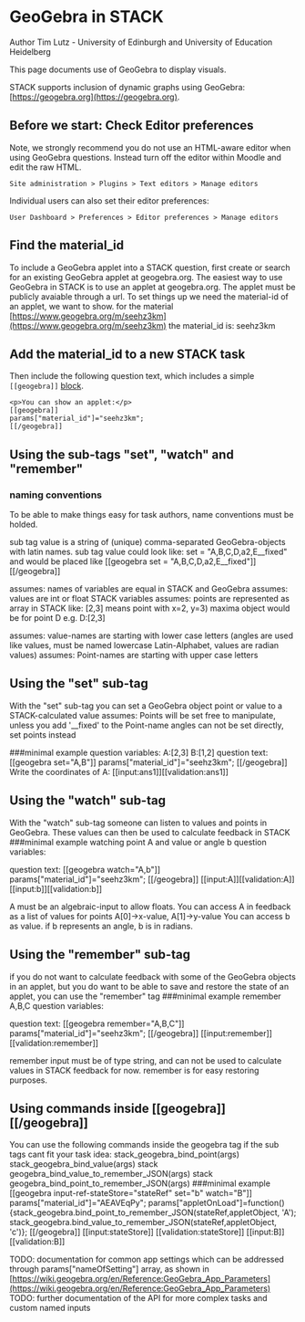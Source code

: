 # GeoGebra in STACK
Author Tim Lutz - University of Edinburgh and University of Education Heidelberg

This page documents use of GeoGebra to display visuals.

STACK supports inclusion of dynamic graphs using GeoGebra: [https://geogebra.org](https://geogebra.org).

## Before we start: Check Editor preferences

Note, we strongly recommend you do not use an HTML-aware editor when using GeoGebra questions.  Instead turn off the editor within Moodle and edit the raw HTML.

    Site administration > Plugins > Text editors > Manage editors

Individual users can also set their editor preferences:

    User Dashboard > Preferences > Editor preferences > Manage editors

## Find the material_id

To include a GeoGebra applet into a STACK question, first create or search for an existing GeoGebra applet at geogebra.org. The easiest way to use GeoGebra in STACK is to use an applet at geogebra.org. The applet must be publicly avaiable through a url. To set things up we need the material-id of an applet, we want to show.
    for the material [https://www.geogebra.org/m/seehz3km](https://www.geogebra.org/m/seehz3km) the material_id is: seehz3km
    
## Add the material_id to a new STACK task

Then include the following question text, which includes a simple `[[geogebra]]` [block](Question_blocks.md).

    <p>You can show an applet:</p>
    [[geogebra]]
    params["material_id"]="seehz3km";
    [[/geogebra]]
## Using the sub-tags "set", "watch" and "remember"

### naming conventions

To be able to make things easy for task authors, name conventions must be holded.

sub tag value is a string of (unique) comma-separated GeoGebra-objects with latin names.
sub tag value could look like: 
set = "A,B,C,D,a2,E__fixed"
and would be placed like
[[geogebra set = "A,B,C,D,a2,E__fixed"]]
[[/geogebra]]

assumes: names of variables are equal in STACK and GeoGebra
assumes: values are int or float STACK variables
assumes: points are represented as array in STACK like: 
[2,3] means point with x=2, y=3) maxima object would be for point D e.g. D:[2,3]

assumes: value-names are starting with lower case letters (angles are used like values, must be named lowercase Latin-Alphabet, values are radian values)
assumes: Point-names are starting with upper case letters

## Using the "set" sub-tag
With the "set" sub-tag you can set a GeoGebra object point or value to a STACK-calculated value
assumes: Points will be set free to manipulate, unless you add '__fixed' to the Point-name
angles can not be set directly, set points instead

###minimal example
question variables:
A:[2,3]
B:[1,2]
question text:
[[geogebra set="A,B"]]
params["material_id"]="seehz3km";
[[/geogebra]]
Write the coordinates of A:
[[input:ans1]][[validation:ans1]]

## Using the "watch" sub-tag 
With the "watch" sub-tag someone can listen to values and points in GeoGebra. These values can then be used to calculate feedback in STACK
###minimal example watching point A and value or angle b
question variables:

question text:
[[geogebra watch="A,b"]]
params["material_id"]="seehz3km";
[[/geogebra]]
[[input:A]][[validation:A]]
[[input:b]][[validation:b]]

A must be an algebraic-input to allow floats.
You can access A in feedback as a list of values for points A[0]->x-value, A[1]->y-value
You can access b as value. if b represents an angle, b is in radians.

## Using the "remember" sub-tag
if you do not want to calculate feedback with some of the GeoGebra objects in an applet, but you do want to be able to save and restore the state of an applet, you can use the "remember" tag
###minimal example remember A,B,C
question variables:

question text:
[[geogebra remember="A,B,C"]]
params["material_id"]="seehz3km";
[[/geogebra]]
[[input:remember]][[validation:remember]]

remember input must be of type string, and can not be used to calculate values in STACK feedback for now. remember is for easy restoring purposes.

## Using commands inside [[geogebra]][[/geogebra]]
You can use the following commands inside the geogebra tag if the sub tags cant fit your task idea:
stack_geogebra_bind_point(args)
stack_geogebra_bind_value(args)
stack geogebra_bind_value_to_remember_JSON(args)
stack geogebra_bind_point_to_remember_JSON(args)
###minimal example
[[geogebra input-ref-stateStore="stateRef" set="b" watch="B"]]
params["material_id"]="AEAVEqPy";
params["appletOnLoad"]=function(){stack_geogebra.bind_point_to_remember_JSON(stateRef,appletObject, 'A');
stack_geogebra.bind_value_to_remember_JSON(stateRef,appletObject, 'c')};
[[/geogebra]]
[[input:stateStore]]
[[validation:stateStore]]
[[input:B]][[validation:B]]


TODO: documentation for common app settings which can be addressed through params["nameOfSetting"] array, as shown in [https://wiki.geogebra.org/en/Reference:GeoGebra_App_Parameters](https://wiki.geogebra.org/en/Reference:GeoGebra_App_Parameters)
TODO: further documentation of the API for more complex tasks and custom named inputs
